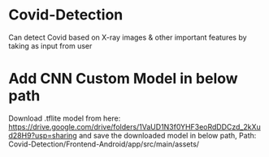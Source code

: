 # Covid-Detection
Can detect Covid based on X-ray images &amp; other important features by taking as input from user

# Add CNN Custom Model in below path
Download .tflite model from here: https://drive.google.com/drive/folders/1VaUD1N3f0YHF3eoRdDDCzd_2kXud28H9?usp=sharing
and save the downloaded model in below path, 
Path: Covid-Detection/Frontend-Android/app/src/main/assets/

